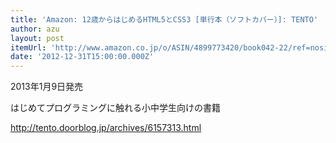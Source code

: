 ```yaml
---
title: 'Amazon: 12歳からはじめるHTML5とCSS3 [単行本（ソフトカバー）]: TENTO'
author: azu
layout: post
itemUrl: 'http://www.amazon.co.jp/o/ASIN/4899773420/book042-22/ref=nosim'
date: '2012-12-31T15:00:00.000Z'
---
```

2013年1月9日発売

はじめてプログラミングに触れる小中学生向けの書籍

http://tento.doorblog.jp/archives/6157313.html
